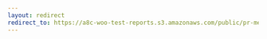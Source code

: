 ```yaml
---
layout: redirect
redirect_to: https://a8c-woo-test-reports.s3.amazonaws.com/public/pr-merge/43051/e2e/index.html
---
```

